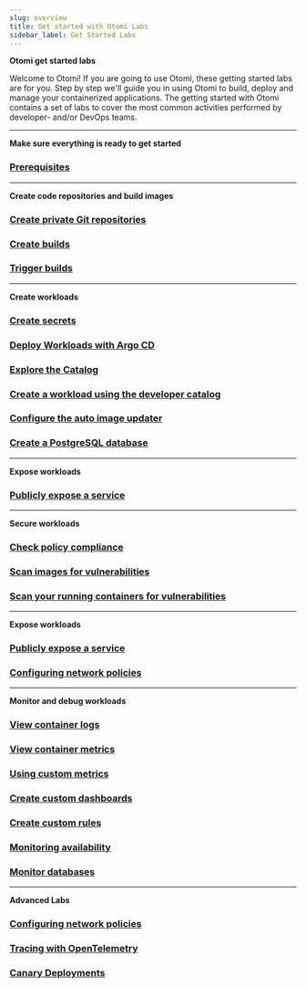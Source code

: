 ```yaml
---
slug: overview
title: Get started with Otomi Labs
sidebar_label: Get Started Labs
---
```


**Otomi get started labs**

Welcome to Otomi! If you are going to use Otomi, these getting started labs are for you. Step by step we'll guide you in using Otomi to build, deploy and manage your containerized applications. The getting started with Otomi contains a set of labs to cover the most common activities performed by developer- and/or DevOps teams.

---

**Make sure everything is ready to get started**

### [Prerequisites](lab-1.md)

---

**Create code repositories and build images**


### [Create private Git repositories](lab-3.md)

### [Create builds](lab-6.md)

### [Trigger builds](lab-26.md)

---

**Create workloads**

### [Create secrets](lab-8.md)

### [Deploy Workloads with Argo CD](lab-10.md)

### [Explore the Catalog](lab-29.md)

### [Create a workload using the developer catalog](lab-13.md)

### [Configure the auto image updater](lab-11.md)

### [Create a PostgreSQL database](lab-24.md)

---

**Expose workloads**

### [Publicly expose a service](lab-18.md)

---

**Secure workloads**

### [Check policy compliance](lab-15.md)

### [Scan images for vulnerabilities](lab-7.md)

### [Scan your running containers for vulnerabilities](lab-17.md)

---

**Expose workloads**

### [Publicly expose a service](lab-18.md)

### [Configuring network policies](lab-19.md)

---

**Monitor and debug workloads**

### [View container logs](lab-20.md)

### [View container metrics](lab-21.md)

### [Using custom metrics](lab-22.md)

### [Create custom dashboards](lab-30.md)

### [Create custom rules](lab-31.md)

### [Monitoring availability](lab-23.md)

### [Monitor databases](lab-25.md)

---

**Advanced Labs**

### [Configuring network policies](lab-19.md)

### [Tracing with OpenTelemetry](lab-27.md)

### [Canary Deployments](lab-28.md)
